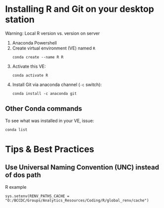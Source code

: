  

# Installing R and Git on your desktop station 

Warning: Local R version vs. version on server

1. Anaconda Powershell
2. Create virtual environment (VE) named ```R```
   ```
   conda create --name R R
   ```
3. Activate this VE:
   ```
   conda activate R
   ```
5. Install Git via anaconda channel (```-c``` switch):
   ```
   conda install -c anaconda git
   ```

## Other Conda commands

To see what was installed in your VE, issue:
  ```
  conda list
  ```



# Tips & Best Practices

## Use Universal Naming Convention (UNC) instead of dos path 

  R example
  ```
  sys.setenv(RENV_PATHS_CACHE = "O:/BCCDC/Groups/Analytics_Resources/Coding/R/global_renv/cache") 
  ```
